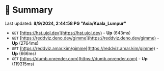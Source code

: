 # 📖 Summary
Last updated: **8/9/2024, 2:44:58 PG "Asia/Kuala_Lumpur"**

- `GET` [https://hst.ujol.dev](https://hst.ujol.dev) - **Up** (643ms)
- `GET` [https://reddviz.deno.dev/gimme](https://reddviz.deno.dev/gimme) - **Up** (2764ms)
- `GET` [https://reddviz.amar.kim/gimme](https://reddviz.amar.kim/gimme) - **Up** (666ms)
- `GET` [https://dumb.onrender.com](https://dumb.onrender.com) - **Up** (119315ms)

